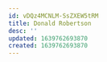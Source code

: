 ```yaml
---
id: vDQz4MCNLM-SsZXEW5tRM
title: Donald Robertson
desc: ''
updated: 1639762693870
created: 1639762693870
---
```


